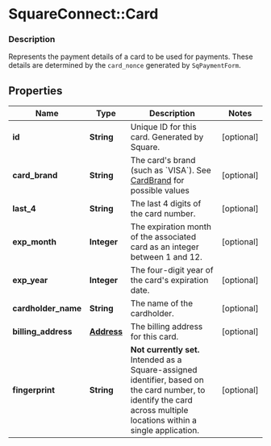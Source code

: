 # SquareConnect::Card

### Description

Represents the payment details of a card to be used for payments. These details are determined by the `card_nonce` generated by `SqPaymentForm`.

## Properties
Name | Type | Description | Notes
------------ | ------------- | ------------- | -------------
**id** | **String** | Unique ID for this card. Generated by Square. | [optional] 
**card_brand** | **String** | The card&#39;s brand (such as &#x60;VISA&#x60;). See [CardBrand](#type-cardbrand) for possible values | [optional] 
**last_4** | **String** | The last 4 digits of the card number. | [optional] 
**exp_month** | **Integer** | The expiration month of the associated card as an integer between 1 and 12. | [optional] 
**exp_year** | **Integer** | The four-digit year of the card&#39;s expiration date. | [optional] 
**cardholder_name** | **String** | The name of the cardholder. | [optional] 
**billing_address** | [**Address**](Address.md) | The billing address for this card. | [optional] 
**fingerprint** | **String** | __Not currently set.__ Intended as a Square-assigned identifier, based on the card number, to identify the card across multiple locations within a single application. | [optional] 


